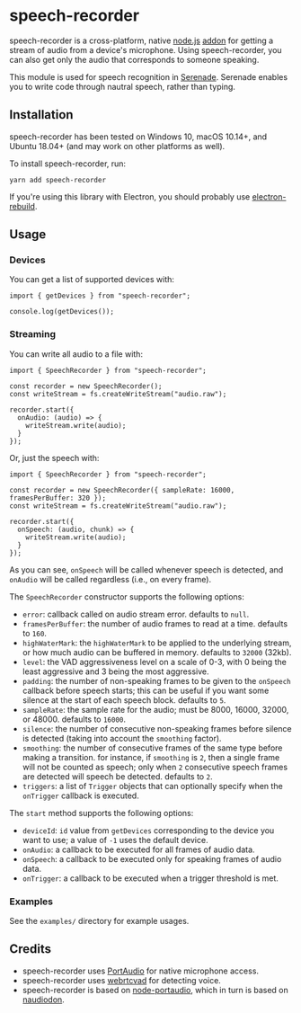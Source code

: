 # speech-recorder

speech-recorder is a cross-platform, native [node.js](https://nodejs.org) [addon](http://nodejs.org/api/addons.html) for getting a stream of audio from a device's microphone. Using speech-recorder, you can also get only the audio that corresponds to someone speaking.

This module is used for speech recognition in [Serenade](https://serenade.ai). Serenade enables you to write code through nautral speech, rather than typing.

## Installation

speech-recorder has been tested on Windows 10, macOS 10.14+, and Ubuntu 18.04+ (and may work on other platforms as well).

To install speech-recorder, run:

    yarn add speech-recorder

If you're using this library with Electron, you should probably use [electron-rebuild](https://github.com/electron/electron-rebuild).

## Usage

### Devices

You can get a list of supported devices with:

    import { getDevices } from "speech-recorder";

    console.log(getDevices());

### Streaming

You can write all audio to a file with:

    import { SpeechRecorder } from "speech-recorder";

    const recorder = new SpeechRecorder();
    const writeStream = fs.createWriteStream("audio.raw");

    recorder.start({
      onAudio: (audio) => {
        writeStream.write(audio);
      }
    });

Or, just the speech with:

    import { SpeechRecorder } from "speech-recorder";

    const recorder = new SpeechRecorder({ sampleRate: 16000, framesPerBuffer: 320 });
    const writeStream = fs.createWriteStream("audio.raw");

    recorder.start({
      onSpeech: (audio, chunk) => {
        writeStream.write(audio);
      }
    });

As you can see, `onSpeech` will be called whenever speech is detected, and `onAudio` will be called regardless (i.e., on every frame).

The `SpeechRecorder` constructor supports the following options:

-   `error`: callback called on audio stream error. defaults to `null`.
-   `framesPerBuffer`: the number of audio frames to read at a time. defaults to `160`.
-   `highWaterMark`: the `highWaterMark` to be applied to the underlying stream, or how much audio can be buffered in memory. defaults to `32000` (32kb).
-   `level`: the VAD aggressiveness level on a scale of 0-3, with 0 being the least aggressive and 3 being the most aggressive.
-   `padding`: the number of non-speaking frames to be given to the `onSpeech` callback before speech starts; this can be useful if you want some silence at the start of each speech block. defaults to `5`.
-   `sampleRate`: the sample rate for the audio; must be 8000, 16000, 32000, or 48000. defaults to `16000`.
-   `silence`: the number of consecutive non-speaking frames before silence is detected (taking into account the `smoothing` factor).
-   `smoothing`: the number of consecutive frames of the same type before making a transition. for instance, if `smoothing` is `2`, then a single frame will not be counted as speech; only when `2` consecutive speech frames are detected will speech be detected. defaults to `2`.
-   `triggers`: a list of `Trigger` objects that can optionally specify when the `onTrigger` callback is executed.

The `start` method supports the following options:

-   `deviceId`: `id` value from `getDevices` corresponding to the device you want to use; a value of `-1` uses the default device.
-   `onAudio`: a callback to be executed for all frames of audio data.
-   `onSpeech`: a callback to be executed only for speaking frames of audio data.
-   `onTrigger`: a callback to be executed when a trigger threshold is met.

### Examples

See the `examples/` directory for example usages.

## Credits

-   speech-recorder uses [PortAudio](http://portaudio.com/) for native microphone access.
-   speech-recorder uses [webrtcvad](https://github.com/serenadeai/webrtcvad) for detecting voice.
-   speech-recorder is based on [node-portaudio](https://github.com/auroraapi/node-portaudio), which in turn is based on [naudiodon](https://github.com/Streampunk/naudiodon).
